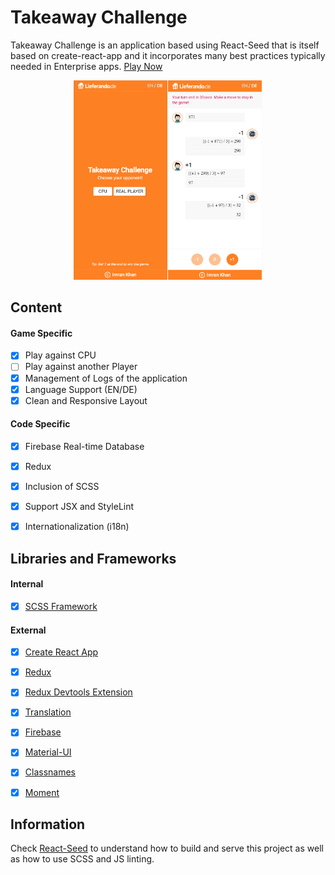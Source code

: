 # Takeaway Challenge
Takeaway Challenge is an application based using React-Seed that is itself based on create-react-app and it incorporates many best practices typically needed in Enterprise apps. [Play Now](https://takeaway-challenge.firebaseapp.com/)

<p align="center">
<img src="preview.png" width="60%">
</p>


## Content
#### Game Specific
- [X] Play against CPU
- [ ] Play against another Player
- [X] Management of Logs of the application
- [X] Language Support (EN/DE)
- [X] Clean and Responsive Layout

#### Code Specific
- [X] Firebase Real-time Database
- [X] Redux
- [X] Inclusion of SCSS
- [X] Support JSX and StyleLint 
- [X] Internationalization (i18n)


## Libraries and Frameworks
#### Internal
- [X] [SCSS Framework](https://github.com/imransilvake/SCSS-Framework)

#### External 
- [X] [Create React App](https://github.com/facebook/create-react-app)
- [X] [Redux](https://redux.js.org/)
- [X] [Redux Devtools Extension](https://github.com/zalmoxisus/redux-devtools-extension)
- [X] [Translation](https://github.com/i18next/react-i18next)
- [X] [Firebase](https://firebase.google.com/)
- [X] [Material-UI](https://material-ui.com/)
- [X] [Classnames](https://github.com/JedWatson/classnames)
- [X] [Moment](https://momentjs.com/)


## Information
Check [React-Seed](https://github.com/imransilvake/React-Seed) to understand how to build and serve this project as well as how to use SCSS and JS linting.
